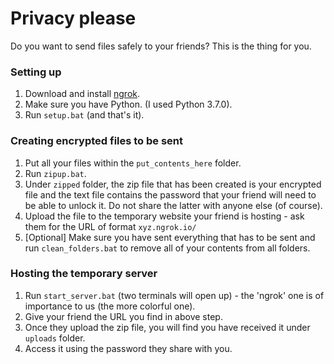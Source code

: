 # Privacy please

Do you want to send files safely to your friends? This is the thing for you.  

### Setting up  
1. Download and install [ngrok](https://ngrok.com/download).
2. Make sure you have Python. (I used Python 3.7.0).  
3. Run `setup.bat` (and that's it).

### Creating encrypted files to be sent  
1. Put all your files within the `put_contents_here` folder.  
2. Run `zipup.bat`.  
3. Under `zipped` folder, the zip file that has been created is your encrypted file and the text file contains the password that your friend will need to be able to unlock it. Do not share the latter with anyone else (of course).  
4. Upload the file to the temporary website your friend is hosting - ask them for the URL of format `xyz.ngrok.io/` 
5. [Optional] Make sure you have sent everything that has to be sent and run `clean_folders.bat` to remove all of your contents from all folders.  

### Hosting the temporary server
1. Run `start_server.bat` (two terminals will open up) - the 'ngrok' one is of importance to us (the more colorful one).  
2. Give your friend the URL you find in above step.  
3. Once they upload the zip file, you will find you have received it under `uploads` folder.
4. Access it using the password they share with you.
